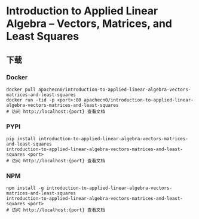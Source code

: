 # Introduction to Applied Linear Algebra – Vectors, Matrices, and Least Squares

## 下载

### Docker

```
docker pull apachecn0/introduction-to-applied-linear-algebra-vectors-matrices-and-least-squares
docker run -tid -p <port>:80 apachecn0/introduction-to-applied-linear-algebra-vectors-matrices-and-least-squares
# 访问 http://localhost:{port} 查看文档
```

### PYPI

```
pip install introduction-to-applied-linear-algebra-vectors-matrices-and-least-squares
introduction-to-applied-linear-algebra-vectors-matrices-and-least-squares <port>
# 访问 http://localhost:{port} 查看文档
```

### NPM

```
npm install -g introduction-to-applied-linear-algebra-vectors-matrices-and-least-squares
introduction-to-applied-linear-algebra-vectors-matrices-and-least-squares <port>
# 访问 http://localhost:{port} 查看文档
```